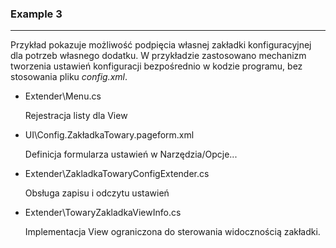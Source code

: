 ﻿### Example 3
-----------------------------------------------------------------------------------------------------

Przykład pokazuje możliwość podpięcia własnej zakładki konfiguracyjnej dla potrzeb własnego dodatku.
W przykładzie zastosowano mechanizm tworzenia ustawień konfiguracji bezpośrednio w kodzie programu, bez stosowania pliku *config.xml*.

* Extender\Menu.cs 

  Rejestracja listy dla View

* UI\Config.ZakładkaTowary.pageform.xml
  
  Definicja formularza ustawień w Narzędzia/Opcje...

    
* Extender\ZakladkaTowaryConfigExtender.cs

  Obsługa zapisu i odczytu ustawień


* Extender\TowaryZakladkaViewInfo.cs

    Implementacja View ograniczona do sterowania widocznością zakładki.
